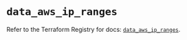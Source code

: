 # `data_aws_ip_ranges`

Refer to the Terraform Registry for docs: [`data_aws_ip_ranges`](https://registry.terraform.io/providers/hashicorp/aws/3.76.1/docs/data-sources/ip_ranges).

